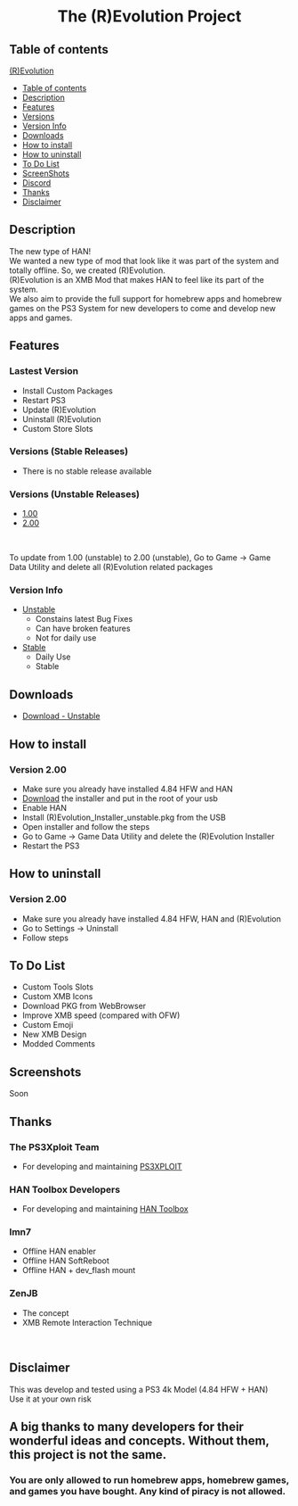 # <p align="center">The (R)Evolution Project</p>

## Table of contents
<!-- TOC -->
[(R)Evolution](#revo-projectp)
- [Table of contents](#table-of-contents)
- [Description](#description)  
- [Features](#features)      
- [Versions](#versions)
- [Version Info](#version-info)
- [Downloads](#downloads)
- [How to install](#how-to-install)
- [How to uninstall](#how-to-uninstall)
- [To Do List](#to-do-list)
- [ScreenShots](#screenshots)
- [Discord](#discord)
- [Thanks](#thanks)
- [Disclaimer](#disclaimer)
<!-- /TOC -->

## Description
The new type of HAN!
<br>
We wanted a new type of mod that look like it was part of the system and totally offline. So, we created (R)Evolution.
<br>
(R)Evolution is an XMB Mod that makes HAN to feel like its part of the system.
<br>
We also aim to provide the full support for homebrew apps and homebrew games on the PS3 System for new developers to come and develop new apps and games.

## Features
### Lastest Version
+ Install Custom Packages
+ Restart PS3
+ Update (R)Evolution
+ Uninstall (R)Evolution
+ Custom Store Slots

### Versions (Stable Releases)
+ There is no stable release available

### Versions (Unstable Releases)
+ [1.00](https://github.com/DigitalMorpheus/revolutionproject/tree/master/unstable/1.00)
+ [2.00](https://github.com/DigitalMorpheus/revolutionproject/tree/master/unstable/2.00)
<br>

To update from 1.00 (unstable) to 2.00 (unstable), Go to Game -> Game Data Utility and delete all (R)Evolution related packages 

### Version Info
+ [Unstable](https://github.com/DigitalMorpheus/revolutionproject/tree/master/unstable)
    + Constains latest Bug Fixes
    + Can have broken features
    + Not for daily use
+ [Stable](https://github.com/DigitalMorpheus/revolutionproject/tree/master/stable/)
    + Daily Use
    + Stable


## Downloads
+ [Download - Unstable](https://github.com/DigitalMorpheus/revolutionproject/raw/master/(R)Evolution_Installer_unstable.pkg)


## How to install
### Version 2.00
+ Make sure you already have installed 4.84 HFW and HAN
+ [Download](https://github.com/DigitalMorpheus/revolutionproject/raw/master/(R)Evolution_Installer_unstable.pkg) the installer and put in the root of your usb
+ Enable HAN
+ Install (R)Evolution_Installer_unstable.pkg from the USB
+ Open installer and follow the steps
+ Go to Game -> Game Data Utility and delete the (R)Evolution Installer
+ Restart the PS3

## How to uninstall
### Version 2.00
+ Make sure you already have installed 4.84 HFW, HAN and (R)Evolution
+ Go to Settings -> Uninstall
+ Follow steps

## To Do List
+ Custom Tools Slots
+ Custom XMB Icons
+ Download PKG from WebBrowser
+ Improve XMB speed (compared with OFW)
+ Custom Emoji
+ New XMB Design
+ Modded Comments

## Screenshots
Soon

## Thanks
### The PS3Xploit Team
+ For developing and maintaining [PS3XPLOIT](http://ps3xploit.com/)

### HAN Toolbox Developers
+ For developing and maintaining [HAN Toolbox](https://www.psx-place.com/resources/han-toolbox.628/)

### lmn7
+ Offline HAN enabler
+ Offline HAN SoftReboot
+ Offline HAN + dev_flash mount

### ZenJB
+ The concept
+ XMB Remote Interaction Technique

<br>

## Disclaimer
This was develop and tested using a PS3 4k Model (4.84 HFW + HAN)
<br>
Use it at your own risk
<br>
## A big thanks to many developers for their wonderful ideas and concepts. Without them, this project is not the same.


### You are only allowed to run homebrew apps, homebrew games, and games you have bought. Any kind of piracy is not allowed.
